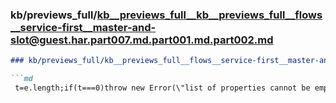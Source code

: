 ### kb/previews_full/kb__previews_full__kb__previews_full__flows__service-first__master-and-slot@guest.har.part007.md.part001.md.part002.md

```md
### kb/previews_full/kb__previews_full__flows__service-first__master-and-slot@guest.har.part007.md.part001.md (part 002)

```md
 t=e.length;if(t===0)throw new Error(\"list of properties cannot be empty.\");return X(n=>{let r=n
```

```

```
